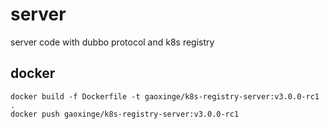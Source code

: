 # server

server code with dubbo protocol and k8s registry

## docker

```
docker build -f Dockerfile -t gaoxinge/k8s-registry-server:v3.0.0-rc1 .
docker push gaoxinge/k8s-registry-server:v3.0.0-rc1
```